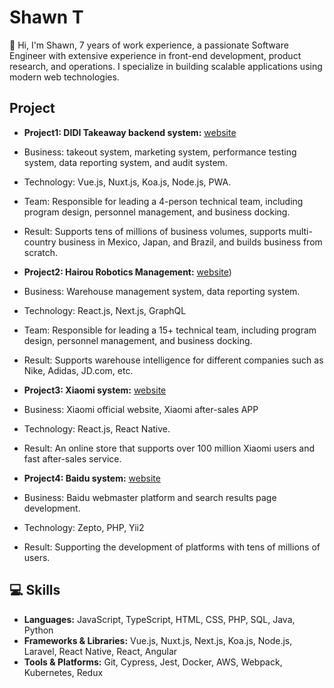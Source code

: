 # Shawn T

👋 Hi, I'm Shawn, 7 years of work experience, a passionate Software Engineer with extensive experience in front-end development, product research, and operations. I specialize in building scalable applications using modern web technologies.

## Project

- **Project1: DIDI Takeaway backend system:** [website](https://www.didi-food.com/en-US/food/)
- Business: takeout system, marketing system, performance testing system, data reporting system, and audit system.
- Technology: Vue.js, Nuxt.js, Koa.js, Node.js, PWA.
- Team: Responsible for leading a 4-person technical team, including program design, personnel management, and business docking.
- Result: Supports tens of millions of business volumes, supports multi-country business in Mexico, Japan, and Brazil, and builds business from scratch.

- **Project2: Hairou Robotics Management:** [website](https://www.hairobotics.com/virtual-warehouse))
- Business: Warehouse management system, data reporting system.
- Technology: React.js, Next.js, GraphQL
- Team: Responsible for leading a 15+ technical team, including program design, personnel management, and business docking.
- Result: Supports warehouse intelligence for different companies such as Nike, Adidas, JD.com, etc.

- **Project3: Xiaomi system:** [website](http://xiaomi.com/)
- Business: Xiaomi official website, Xiaomi after-sales APP
- Technology: React.js, React Native.
- Result: An online store that supports over 100 million Xiaomi users and fast after-sales service.

- **Project4: Baidu system:** [website](https://www.baidu.com/)
- Business: Baidu webmaster platform and search results page development.
- Technology: Zepto, PHP, Yii2
- Result: Supporting the development of platforms with tens of millions of users.

## 💻 Skills

- **Languages:** JavaScript, TypeScript, HTML, CSS, PHP, SQL, Java, Python
- **Frameworks & Libraries:** Vue.js, Nuxt.js, Next.js, Koa.js, Node.js, Laravel, React Native, React, Angular
- **Tools & Platforms:** Git, Cypress, Jest, Docker, AWS, Webpack, Kubernetes, Redux
